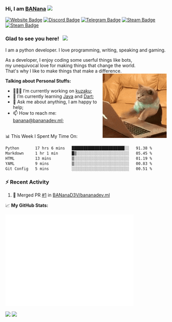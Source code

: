 ### Hi, I am <a href="https://bananadev.ml" target="_blank">BANana</a> <img src="https://media.giphy.com/media/hvRJCLFzcasrR4ia7z/giphy.gif" width="25px">


[![Website Badge](https://img.shields.io/badge/Website-3b5998?style=flat-square&logo=google-chrome&logoColor=white)](https://bananadev.ml)
[![Discord Badge](https://img.shields.io/badge/-Discord-424242?style=flat-square&logo=Discord&logoColor=white)](https://discord.gg/sQgHEERpqR)
[![Telegram Badge](https://img.shields.io/badge/-Telegram-0088cc?style=flat-square&logo=Telegram&logoColor=white)](https://t.me/BANanaD3V)
[![Steam Badge](https://img.shields.io/badge/-Steam-1b2838?style=flat-square&logo=Steam&logoColor=white)](https://steamcommunity.com/id/BANanaD3V/)
[![Steam Badge](https://img.shields.io/badge/-Reddit-ff6314?style=flat-square&logo=Reddit&logoColor=white)](https://www.reddit.com/user/BANanaD3V)

### Glad to see you here! &nbsp; ![](https://visitor-badge.glitch.me/badge?page_id=BANanaD3V.BANanaD3V)

I am a python developer. I love programming, writing, speaking and gaming.

As a developer, I enjoy coding some userful things like bots, 
<br>my unequivocal love for making things that change the world. 
<br>That's why I like to make things that make a difference.
<img align="right" height=200 alt="GIF" src="https://github.com/BANanaD3V/BANanaD3V/blob/master/coding.gif?raw=true"/>
  

**Talking about Personal Stuffs:**

- 👨🏻‍💻 I’m currently working on [kuzaku](https://github.com/kuzaku-developers/kuzaku);
- 🚀 I’m currently learning [Java](https://java.com) and [Dart](https://dart.dev);
- 💬 Ask me about anything, I am happy to help;
- 📫 How to reach me: banana@bananadev.ml;

</br>
📊 This Week I Spent My Time On:

<!--START_SECTION:waka-->
```text
Python       17 hrs 6 mins   ███████████████████████░░   91.38 % 
Markdown     1 hr 1 min      █▒░░░░░░░░░░░░░░░░░░░░░░░   05.45 % 
HTML         13 mins         ▒░░░░░░░░░░░░░░░░░░░░░░░░   01.19 % 
YAML         9 mins          ▒░░░░░░░░░░░░░░░░░░░░░░░░   00.83 % 
Git Config   5 mins          ░░░░░░░░░░░░░░░░░░░░░░░░░   00.51 % 
```
<!--END_SECTION:waka-->


### :zap: Recent Activity

<!--START_SECTION:activity-->
1. 🎉 Merged PR [#1](https://github.com/BANanaD3V/bananadev.ml/pull/1) in [BANanaD3V/bananadev.ml](https://github.com/BANanaD3V/bananadev.ml)
<!--END_SECTION:activity-->


📈 **My GitHub Stats:**

<img alt="" width="400" src="https://github.com/BANanaD3V/BANanaD3V/blob/master/metrics.plugin.isocalendar.fullyear.svg">

<p>
  <img height="180em" src="https://github-readme-stats.vercel.app/api?username=BANanaD3V&show_icons=true&hide_border=true&&count_private=true&include_all_commits=true&theme=dark" />
  <img height="180em" src="https://github-readme-stats.vercel.app/api/top-langs/?username=BAnanaD3V&show_icons=true&hide_border=true&layout=compact&langs_count=8&theme=dark"/>
</p>




